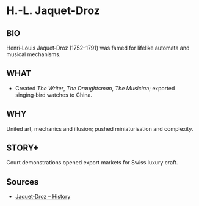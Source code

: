 ---
---
# H.-L. Jaquet-Droz

## BIO
Henri‑Louis Jaquet‑Droz (1752–1791) was famed for lifelike automata and musical mechanisms.

## WHAT
- Created *The Writer*, *The Draughtsman*, *The Musician*; exported singing‑bird watches to China.

## WHY
United art, mechanics and illusion; pushed miniaturisation and complexity.

## STORY+
Court demonstrations opened export markets for Swiss luxury craft.

## Sources
- [Jaquet‑Droz – History](https://www.jaquet-droz.com)
